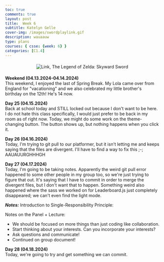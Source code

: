 ```yaml
---
toc: true
comments: true
layout: post
title:  Week 6
subtitle: Katelyn Gelle
cover-img: /images/swordplaylink.gif
description: wauaauw
type: plans
courses: { csse: {week: 6} }
categories: [C1.4]
---
```


<div style="text-align: center; margin-top: 20px; margin-bottom: 20px;">
  <img src="{{site.baseurl}}/images/anito/canyouhearmelink.gif" alt="Link, The Legend of Zelda: Skyward Sword" />
</div>  

**Weekend (04.13.2024-04.14.2024)**  
This weekend, I enjoyed the last of Spring Break. My Lola came over from England for "vacationing" and we also celebrated my little brother's birthday on the 12th! He's 14 now.  

**Day 25 (04.15.2024)**  
Back at school today and STILL locked out because I don't want to be here. I do not hate this class specifically, I would just prefer to be back in my room as of right now. Today, we might do some work on the theme-changing button. The button shows up, but nothing happens when you click it.  

**Day 26 (04.16.2024)**  
Today, I'm trying to git pull to our platformer, but it isn't letting me and keeps saying that the files are divergent. I'll have to find a way to fix this ;-; AAUAUURGHHHGH  

**Day 27 (04.17.2024)**  
Today, I'm going to be taking notes. Apparently the weird git pull error happened to some other people in my group too, so we're just trying to figure that out. It's saying that I have to commit in order to merge the divergent files, but I don't want that to happen. Something weird also happened where the sass we worked on for Leaderboard.js just completely disappeared; we can't even find the light mode.  

***Notes:*** 
Introduction to Single-Responsibility Principle:  

Notes on the Panel + Lecture:  
- We should be focused on more things than just coding like collaboration.  
- Start thinking about your interests. Can you incorporate your interests?  
- Ask questions and communicate!  
- Continued on group document!  

**Day 28 (04.18.2024)**  
Today, we're going to try and get something we can commit.